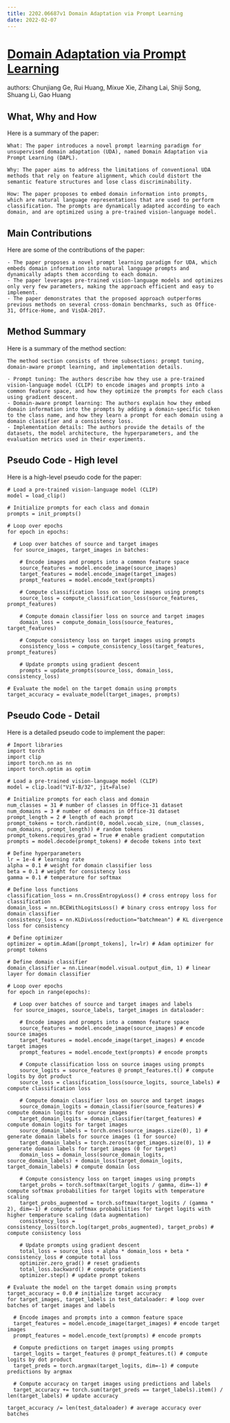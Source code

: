 ```yaml
---
title: 2202.06687v1 Domain Adaptation via Prompt Learning
date: 2022-02-07
---
```


# [Domain Adaptation via Prompt Learning](http://arxiv.org/abs/2202.06687v1)

authors: Chunjiang Ge, Rui Huang, Mixue Xie, Zihang Lai, Shiji Song, Shuang Li, Gao Huang


## What, Why and How

[1]: https://arxiv.org/abs/2202.06687v1 "[2202.06687v1] Domain Adaptation via Prompt Learning - arXiv.org"
[2]: https://arxiv.org/pdf/2202.06687v1 "Domain Adaptation via Prompt Learning - arXiv.org"
[3]: https://arxiv.org/abs/2302.06687 "The relation between morphology, star formation history, and ..."

Here is a summary of the paper:

```
What: The paper introduces a novel prompt learning paradigm for unsupervised domain adaptation (UDA), named Domain Adaptation via Prompt Learning (DAPL).

Why: The paper aims to address the limitations of conventional UDA methods that rely on feature alignment, which could distort the semantic feature structures and lose class discriminability.

How: The paper proposes to embed domain information into prompts, which are natural language representations that are used to perform classification. The prompts are dynamically adapted according to each domain, and are optimized using a pre-trained vision-language model.
```

## Main Contributions

[1]: https://arxiv.org/abs/2202.06687v1 "[2202.06687v1] Domain Adaptation via Prompt Learning - arXiv.org"
[2]: https://arxiv.org/pdf/2202.06687v1 "Domain Adaptation via Prompt Learning - arXiv.org"
[3]: https://arxiv.org/abs/2302.06687 "The relation between morphology, star formation history, and ..."

Here are some of the contributions of the paper:

```
- The paper proposes a novel prompt learning paradigm for UDA, which embeds domain information into natural language prompts and dynamically adapts them according to each domain.
- The paper leverages pre-trained vision-language models and optimizes only very few parameters, making the approach efficient and easy to implement.
- The paper demonstrates that the proposed approach outperforms previous methods on several cross-domain benchmarks, such as Office-31, Office-Home, and VisDA-2017.
```

## Method Summary

[1]: https://arxiv.org/abs/2202.06687v1 "[2202.06687v1] Domain Adaptation via Prompt Learning - arXiv.org"
[2]: https://arxiv.org/pdf/2202.06687v1 "Domain Adaptation via Prompt Learning - arXiv.org"
[3]: https://arxiv.org/abs/2302.06687 "The relation between morphology, star formation history, and ..."

Here is a summary of the method section:

```
The method section consists of three subsections: prompt tuning, domain-aware prompt learning, and implementation details.

- Prompt tuning: The authors describe how they use a pre-trained vision-language model (CLIP) to encode images and prompts into a common feature space, and how they optimize the prompts for each class using gradient descent.
- Domain-aware prompt learning: The authors explain how they embed domain information into the prompts by adding a domain-specific token to the class name, and how they learn a prompt for each domain using a domain classifier and a consistency loss.
- Implementation details: The authors provide the details of the datasets, the model architecture, the hyperparameters, and the evaluation metrics used in their experiments.
```

## Pseudo Code - High level

[1]: https://arxiv.org/abs/2202.06687v1 "[2202.06687v1] Domain Adaptation via Prompt Learning - arXiv.org"
[2]: https://arxiv.org/pdf/2202.06687v1 "Domain Adaptation via Prompt Learning - arXiv.org"
[3]: https://arxiv.org/abs/2302.06687 "The relation between morphology, star formation history, and ..."

Here is a high-level pseudo code for the paper:

```
# Load a pre-trained vision-language model (CLIP)
model = load_clip()

# Initialize prompts for each class and domain
prompts = init_prompts()

# Loop over epochs
for epoch in epochs:

  # Loop over batches of source and target images
  for source_images, target_images in batches:

    # Encode images and prompts into a common feature space
    source_features = model.encode_image(source_images)
    target_features = model.encode_image(target_images)
    prompt_features = model.encode_text(prompts)

    # Compute classification loss on source images using prompts
    source_loss = compute_classification_loss(source_features, prompt_features)

    # Compute domain classifier loss on source and target images
    domain_loss = compute_domain_loss(source_features, target_features)

    # Compute consistency loss on target images using prompts
    consistency_loss = compute_consistency_loss(target_features, prompt_features)

    # Update prompts using gradient descent
    prompts = update_prompts(source_loss, domain_loss, consistency_loss)

# Evaluate the model on the target domain using prompts
target_accuracy = evaluate_model(target_images, prompts)
```

## Pseudo Code - Detail

[1]: https://arxiv.org/abs/2202.06687v1 "[2202.06687v1] Domain Adaptation via Prompt Learning - arXiv.org"
[2]: https://arxiv.org/pdf/2202.06687v1 "Domain Adaptation via Prompt Learning - arXiv.org"
[3]: https://arxiv.org/abs/2302.06687 "The relation between morphology, star formation history, and ..."

Here is a detailed pseudo code to implement the paper:

```
# Import libraries
import torch
import clip
import torch.nn as nn
import torch.optim as optim

# Load a pre-trained vision-language model (CLIP)
model = clip.load("ViT-B/32", jit=False)

# Initialize prompts for each class and domain
num_classes = 31 # number of classes in Office-31 dataset
num_domains = 3 # number of domains in Office-31 dataset
prompt_length = 2 # length of each prompt
prompt_tokens = torch.randint(0, model.vocab_size, (num_classes, num_domains, prompt_length)) # random tokens
prompt_tokens.requires_grad = True # enable gradient computation
prompts = model.decode(prompt_tokens) # decode tokens into text

# Define hyperparameters
lr = 1e-4 # learning rate
alpha = 0.1 # weight for domain classifier loss
beta = 0.1 # weight for consistency loss
gamma = 0.1 # temperature for softmax

# Define loss functions
classification_loss = nn.CrossEntropyLoss() # cross entropy loss for classification
domain_loss = nn.BCEWithLogitsLoss() # binary cross entropy loss for domain classifier
consistency_loss = nn.KLDivLoss(reduction="batchmean") # KL divergence loss for consistency

# Define optimizer
optimizer = optim.Adam([prompt_tokens], lr=lr) # Adam optimizer for prompt tokens

# Define domain classifier
domain_classifier = nn.Linear(model.visual.output_dim, 1) # linear layer for domain classifier

# Loop over epochs
for epoch in range(epochs):

  # Loop over batches of source and target images and labels
  for source_images, source_labels, target_images in dataloader:

    # Encode images and prompts into a common feature space
    source_features = model.encode_image(source_images) # encode source images
    target_features = model.encode_image(target_images) # encode target images
    prompt_features = model.encode_text(prompts) # encode prompts

    # Compute classification loss on source images using prompts
    source_logits = source_features @ prompt_features.t() # compute logits by dot product
    source_loss = classification_loss(source_logits, source_labels) # compute classification loss

    # Compute domain classifier loss on source and target images
    source_domain_logits = domain_classifier(source_features) # compute domain logits for source images
    target_domain_logits = domain_classifier(target_features) # compute domain logits for target images
    source_domain_labels = torch.ones(source_images.size(0), 1) # generate domain labels for source images (1 for source)
    target_domain_labels = torch.zeros(target_images.size(0), 1) # generate domain labels for target images (0 for target)
    domain_loss = domain_loss(source_domain_logits, source_domain_labels) + domain_loss(target_domain_logits, target_domain_labels) # compute domain loss

    # Compute consistency loss on target images using prompts
    target_probs = torch.softmax(target_logits / gamma, dim=-1) # compute softmax probabilities for target logits with temperature scaling
    target_probs_augmented = torch.softmax(target_logits / (gamma * 2), dim=-1) # compute softmax probabilities for target logits with higher temperature scaling (data augmentation)
    consistency_loss = consistency_loss(torch.log(target_probs_augmented), target_probs) # compute consistency loss

    # Update prompts using gradient descent
    total_loss = source_loss + alpha * domain_loss + beta * consistency_loss # compute total loss
    optimizer.zero_grad() # reset gradients
    total_loss.backward() # compute gradients
    optimizer.step() # update prompt tokens

# Evaluate the model on the target domain using prompts
target_accuracy = 0.0 # initialize target accuracy
for target_images, target_labels in test_dataloader: # loop over batches of target images and labels

  # Encode images and prompts into a common feature space
  target_features = model.encode_image(target_images) # encode target images
  prompt_features = model.encode_text(prompts) # encode prompts

  # Compute predictions on target images using prompts
  target_logits = target_features @ prompt_features.t() # compute logits by dot product
  target_preds = torch.argmax(target_logits, dim=-1) # compute predictions by argmax

  # Compute accuracy on target images using predictions and labels
  target_accuracy += torch.sum(target_preds == target_labels).item() / len(target_labels) # update accuracy

target_accuracy /= len(test_dataloader) # average accuracy over batches

```